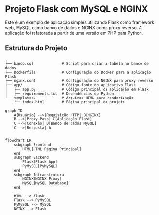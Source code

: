 # Projeto Flask com MySQL e NGINX

Este é um exemplo de aplicação simples utilizando Flask como framework web, MySQL como banco de dados e NGINX como proxy reverso. A aplicação foi refatorada a partir de uma versão em PHP para Python.

## Estrutura do Projeto

```plaintext
.
├── banco.sql             # Script para criar a tabela no banco de dados
├── Dockerfile            # Configuração do Docker para a aplicação Flask
├── nginx.conf            # Configuração do NGINX para proxy reverso
├── app/                  # Código-fonte do aplicativo Flask
│   ├── app.py            # Código principal da aplicação em Flask
│   ├── requirements.txt  # Dependências do Python
└── templates/            # Arquivos HTML para renderização
    └── index.html        # Página principal do projeto

graph TD
    A[Usuário] -->|Requisição HTTP| B[NGINX]
    B -->|Proxy Pass| C[Aplicação Flask]
    C -->|Conexão| D[Banco de Dados MySQL]
    C -->|Resposta| A


flowchart LR
    subgraph Frontend
        HTML[HTML Página Principal]
    end
    subgraph Backend
        Flask[Flask App]
        PyMySQL[PyMySQL]
    end
    subgraph Infraestrutura
        NGINX[NGINX Proxy]
        MySQL[MySQL Database]
    end

    HTML --> Flask
    Flask --> PyMySQL
    PyMySQL --> MySQL
    NGINX --> Flask
